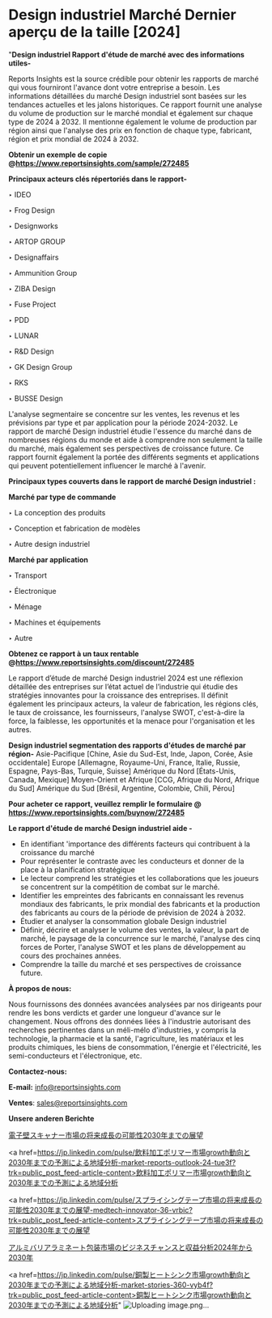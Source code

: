 # Design industriel Marché Dernier aperçu de la taille [2024]

"<strong>Design industriel Rapport d'étude de marché avec des informations utiles-</strong>

Reports Insights est la source crédible pour obtenir les rapports de marché qui vous fourniront l'avance dont votre entreprise a besoin. Les informations détaillées du marché Design industriel sont basées sur les tendances actuelles et les jalons historiques. Ce rapport fournit une analyse du volume de production sur le marché mondial et également sur chaque type de 2024 à 2032. Il mentionne également le volume de production par région ainsi que l'analyse des prix en fonction de chaque type, fabricant, région et prix mondial de 2024 à 2032.

<strong><b>Obtenir un exemple de copie @</b></strong><a href=https://www.reportsinsights.com/sample/272485><strong><b>https://www.reportsinsights.com/sample/272485</b></strong></a>

<b>Principaux acteurs clés répertoriés dans le rapport-</b>

<b> </b>‣ IDEO

‣ Frog Design

‣ Designworks

‣ ARTOP GROUP

‣ Designaffairs

‣ Ammunition Group

‣ ZIBA Design

‣ Fuse Project

‣ PDD

‣ LUNAR

‣ R&D Design

‣ GK Design Group

‣ RKS

‣ BUSSE Design

L'analyse segmentaire se concentre sur les ventes, les revenus et les prévisions par type et par application pour la période 2024-2032. Le rapport de marché Design industriel étudie l'essence du marché dans de nombreuses régions du monde et aide à comprendre non seulement la taille du marché, mais également ses perspectives de croissance future. Ce rapport fournit également la portée des différents segments et applications qui peuvent potentiellement influencer le marché à l'avenir.

<strong>Principaux types couverts dans le rapport de marché Design industriel :</strong>

<strong>Marché par type de commande</strong>

‣ La conception des produits

‣ Conception et fabrication de modèles

‣ Autre design industriel

<strong>Marché par application</strong>

‣ Transport

‣ Électronique

‣ Ménage

‣ Machines et équipements

‣ Autre

<strong><b>Obtenez ce rapport à un taux rentable @</b></strong><a href=https://www.reportsinsights.com/discount/272485><strong><b>https://www.reportsinsights.com/discount/272485</b></strong></a>

Le rapport d’étude de marché Design industriel 2024 est une réflexion détaillée des entreprises sur l’état actuel de l’industrie qui étudie des stratégies innovantes pour la croissance des entreprises. Il définit également les principaux acteurs, la valeur de fabrication, les régions clés, le taux de croissance, les fournisseurs, l'analyse SWOT, c'est-à-dire la force, la faiblesse, les opportunités et la menace pour l'organisation et les autres.

<strong>Design industriel segmentation des rapports d'études de marché par région-</strong>
Asie-Pacifique [Chine, Asie du Sud-Est, Inde, Japon, Corée, Asie occidentale]
Europe [Allemagne, Royaume-Uni, France, Italie, Russie, Espagne, Pays-Bas, Turquie, Suisse]
Amérique du Nord [États-Unis, Canada, Mexique]
Moyen-Orient et Afrique [CCG, Afrique du Nord, Afrique du Sud]
Amérique du Sud [Brésil, Argentine, Colombie, Chili, Pérou]

<strong>Pour acheter ce rapport, veuillez remplir le formulaire @   <a href=https://www.reportsinsights.com/buynow/272485>https://www.reportsinsights.com/buynow/272485</a></strong>

<strong>Le rapport d'étude de marché Design industriel aide -</strong>
<ul>
  <li>En identifiant 'importance des différents facteurs qui contribuent à la croissance du marché</li>
  <li>Pour représenter le contraste avec les conducteurs et donner de la place à la planification stratégique</li>
  <li>Le lecteur comprend les stratégies et les collaborations que les joueurs se concentrent sur la compétition de combat sur le marché.</li>
  <li>Identifier les empreintes des fabricants en connaissant les revenus mondiaux des fabricants, le prix mondial des fabricants et la production des fabricants au cours de la période de prévision de 2024 à 2032.</li>
  <li>Étudier et analyser la consommation globale Design industriel</li>
  <li>Définir, décrire et analyser le volume des ventes, la valeur, la part de marché, le paysage de la concurrence sur le marché, l'analyse des cinq forces de Porter, l'analyse SWOT et les plans de développement au cours des prochaines années.</li>
  <li>Comprendre la taille du marché et ses perspectives de croissance future.</li>
</ul>
<strong>À propos de nous:</strong>

Nous fournissons des données avancées analysées par nos dirigeants pour rendre les bons verdicts et garder une longueur d'avance sur le changement. Nous offrons des données liées à l'industrie autorisant des recherches pertinentes dans un méli-mélo d'industries, y compris la technologie, la pharmacie et la santé, l'agriculture, les matériaux et les produits chimiques, les biens de consommation, l'énergie et l'électricité, les semi-conducteurs et l'électronique, etc.

<strong>Contactez-nous:</strong>

<strong>E-mail:</strong> <a href=mailto:info@reportsinsights.com>info@reportsinsights.com</a>

<strong>Ventes</strong>: <a href=mailto:sales@reportsinsights.com>sales@reportsinsights.com</a>

<strong>Unsere anderen Berichte</strong>

<a href=https://www.linkedin.com/pulse/電子壁スキャナー市場の将来成長の可能性2030年までの展望-reports-insights-expert-c4icf/>電子壁スキャナー市場の将来成長の可能性2030年までの展望</a>

<a href=https://jp.linkedin.com/pulse/飲料加工ポリマー市場growth動向と2030年までの予測による地域分析-market-reports-outlook-24-tue3f?trk=public_post_feed-article-content>飲料加工ポリマー市場growth動向と2030年までの予測による地域分析</a>

<a href=https://jp.linkedin.com/pulse/スプライシングテープ市場の将来成長の可能性2030年までの展望-medtech-innovator-36-vrbic?trk=public_post_feed-article-content>スプライシングテープ市場の将来成長の可能性2030年までの展望</a>

<a href=https://www.linkedin.com/pulse/アルミバリアラミネート包装市場のビジネスチャンスと収益分析2024年から2030年-reportsinsights-pvt-ltd-ytmmf/>アルミバリアラミネート包装市場のビジネスチャンスと収益分析2024年から2030年</a>

<a href=https://jp.linkedin.com/pulse/銅製ヒートシンク市場growth動向と2030年までの予測による地域分析-market-stories-360-vyb4f?trk=public_post_feed-article-content>銅製ヒートシンク市場growth動向と2030年までの予測による地域分析</a>"
![Uploading image.png…]()
